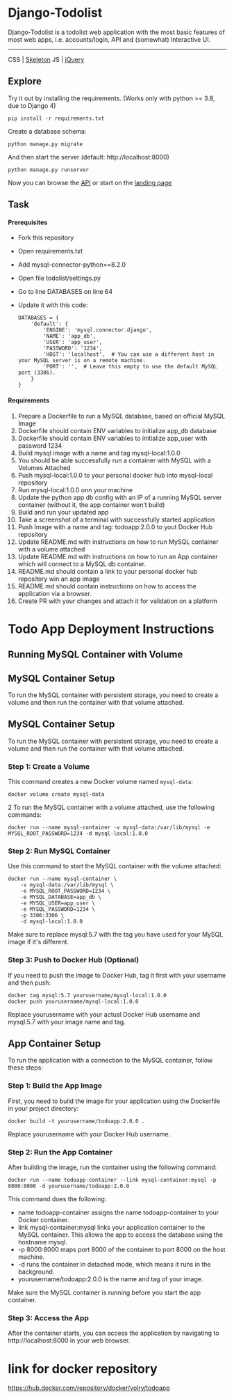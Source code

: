 # Django-Todolist

Django-Todolist is a todolist web application with the most basic features of most web apps, i.e. accounts/login, API and (somewhat) interactive UI.

---
CSS | [Skeleton](http://getskeleton.com/)
JS  | [jQuery](https://jquery.com/)

## Explore
Try it out by installing the requirements. (Works only with python >= 3.8, due to Django 4)

    pip install -r requirements.txt

Create a database schema:

    python manage.py migrate

And then start the server (default: http://localhost:8000)

    python manage.py runserver


Now you can browse the [API](http://localhost:8000/api/)
or start on the [landing page](http://localhost:8000/)

## Task
#### Prerequisites
- Fork this repository
- Open requirements.txt
- Add mysql-connector-python==8.2.0
- Open file todolist/settings.py
- Go to line DATABASES on line 64
- Update it with this code:

    ```
    DATABASES = {
        'default': {
            'ENGINE': 'mysql.connector.django',
            'NAME': 'app_db',
            'USER': 'app_user',
            'PASSWORD': '1234',
            'HOST': 'localhost',  # You can use a different host in your MySQL server is on a remote machine.
            'PORT': '',  # Leave this empty to use the default MySQL port (3306).
        }
    }

    ```
#### Requirements
1. Prepare a Dockerfile to run a MySQL database, based on official MySQL Image
2. Dockerfile should contain ENV variables to initialize app_db database
3. Dockerfile should contain ENV variables to initialize app_user with password 1234
4. Build mysql image with a name and tag mysql-local:1.0.0
5. You should be able successfully run a container with MySQL with a Volumes Attached
6. Push mysql-local:1.0.0 to your personal docker hub into mysql-local repository
7. Run mysql-local:1.0.0 onn your machine
8. Update the python app db config with an IP of a running MySQL server container (without it, the app container won’t build)
9. Build and run your updated app
10. Take a screenshot of a terminal with successfully started application
11. Push Image with a name and tag: todoapp:2.0.0 to yout Docker Hub repository
12. Update README.md with instructions on how to run MySQL container with a volume attached
13. Update README.md with instructions on how to run an App container which will connect to a MySQL db container.
14. README.md should contain a link to your personal docker hub repository win an app image
15. README.md should contain instructions on how to access the application via a browser.
16. Create PR with your changes and attach it for validation on a platform

# Todo App Deployment Instructions

## Running MySQL Container with Volume

## MySQL Container Setup

To run the MySQL container with persistent storage, you need to create a volume and then run the container with that volume attached.

## MySQL Container Setup

To run the MySQL container with persistent storage, you need to create a volume and then run the container with that volume attached.

### Step 1: Create a Volume

This command creates a new Docker volume named `mysql-data`:


    docker volume create mysql-data

2 To run the MySQL container with a volume attached, use the following commands:

    docker run --name mysql-container -v mysql-data:/var/lib/mysql -e MYSQL_ROOT_PASSWORD=1234 -d mysql-local:1.0.0

### Step 2: Run MySQL Container
Use this command to start the MySQL container with the volume attached:

    docker run --name mysql-container \
        -v mysql-data:/var/lib/mysql \
        -e MYSQL_ROOT_PASSWORD=1234 \
        -e MYSQL_DATABASE=app_db \
        -e MYSQL_USER=app_user \
        -e MYSQL_PASSWORD=1234 \
        -p 3306:3306 \
        -d mysql-local:1.0.0

Make sure to replace mysql:5.7 with the tag you have used for your MySQL image if it's different.

### Step 3: Push to Docker Hub (Optional)
If you need to push the image to Docker Hub, tag it first with your username and then push:

    docker tag mysql:5.7 yourusername/mysql-local:1.0.0
    docker push yourusername/mysql-local:1.0.0

Replace yourusername with your actual Docker Hub username and mysql:5.7 with your image name and tag.


## App Container Setup

To run the application with a connection to the MySQL container, follow these steps:

### Step 1: Build the App Image

First, you need to build the image for your application using the Dockerfile in your project directory:


    docker build -t yourusername/todoapp:2.0.0 .
Replace yourusername with your Docker Hub username.

### Step 2: Run the App Container
After building the image, run the container using the following command:

    docker run --name todoapp-container --link mysql-container:mysql -p 8000:8000 -d yourusername/todoapp:2.0.0

This command does the following:

- name todoapp-container assigns the name todoapp-container to your Docker container.
- link mysql-container:mysql links your application container to the MySQL container. This allows the app to access the database using the hostname mysql.
- -p 8000:8000 maps port 8000 of the container to port 8000 on the host machine.
- -d runs the container in detached mode, which means it runs in the background.
- yourusername/todoapp:2.0.0 is the name and tag of your image.

Make sure the MySQL container is running before you start the app container.

### Step 3: Access the App
After the container starts, you can access the application by navigating to http://localhost:8000 in your web browser.



# link for docker repository
https://hub.docker.com/repository/docker/volry/todoapp

